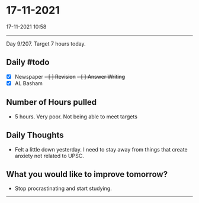 # 17-11-2021
17-11-2021 10:58

---

Day 9/207. Target 7 hours today.

## Daily #todo 

- [x] Newspaper
~~- [ ] Revision~~
~~- [ ] Answer Writing~~
- [x] AL Basham

## Number of Hours pulled 
- 5 hours. Very poor. Not being able to meet targets

## Daily Thoughts
- Felt a little down yesterday. I need to stay away from things that create anxiety not related to UPSC.

## What you would like to improve tomorrow?
- Stop procrastinating and start studying. 



--- 

